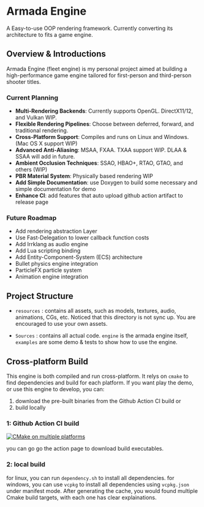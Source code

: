 # Armada Engine

A Easy-to-use OOP rendering framework. Currently converting its architecture to fits a game engine.

## Overview & Introductions
Armada Engine (fleet engine) is my personal project aimed at building a high-performance game engine tailored for first-person and third-person shooter titles. 

### Current Planning 
- **Multi-Rendering Backends**: Currently supports OpenGL. DirectX11/12, and Vulkan WIP.
- **Flexible Rendering Pipelines**: Choose between deferred, forward, and traditional rendering.
- **Cross-Platform Support**: Compiles and runs on Linux and Windows. (Mac OS X support WIP)
- **Advanced Anti-Aliasing**: MSAA, FXAA. TXAA support WIP. DLAA & SSAA will add in future.
- **Ambient Occlusion Techniques**: SSAO, HBAO+, RTAO, GTAO, and others (WIP)
- **PBR Material System**: Physically based rendering WIP
- **Add Simple Documentation**: use Doxygen to build some necessary and simple documentation for demo
- **Enhance CI**: add features that auto upload github action artifact to release page

### Future Roadmap
- Add rendering abstraction Layer
- Use Fast-Delegation to lower callback function costs
- Add Irrklang as audio engine
- Add Lua scripting binding 
- Add Entity-Component-System (ECS) architecture 
- Bullet physics engine integration
- ParticleFX particle system
- Animation engine integration

## Project Structure 
- `resources` : contains all assets, such as models, textures, audio, animations, CGs, etc.
Noticed that this directory is not sync up. You are encouraged to use your own assets.

- `Sources` : contains all actual code. `engine` is the armada engine itself, `examples` are some demo & tests to show how to use the engine.

## Cross-platform Build
This engine is both compiled and run cross-platform. It relys on `cmake` to find dependencies and build for each platform.
If you want play the demo, or use this engine to develop, you can:
1. download the pre-built binaries from the Github Action CI build or
2. build locally
### 1: Github Action CI build
[![CMake on multiple platforms](https://github.com/Ampher-4/armada-engine-prototype/actions/workflows/cmake-multi-platform.yml/badge.svg?branch=master)](https://github.com/Ampher-4/armada-engine-prototype/actions/workflows/cmake-multi-platform.yml)

you can go go the action page to download build executables.
### 2: local build
for linux, you can run `dependency.sh` to install all dependencies.
for windows, you can use `vcpkg` to install all dependencies using `vcpkg.json` under manifest mode.
After generating the cache, you would found multiple Cmake build targets, with each one has clear explainations.
